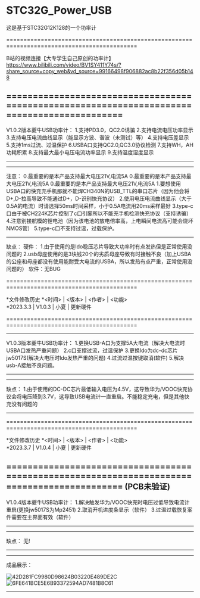 # STC32G_Power_USB
这是基于STC32G12K128的一个功率计

============================================================================================

B站的视频连接【大专学生自己原创的功率计】 https://www.bilibili.com/video/BV1SY411Y74s/?share_source=copy_web&vd_source=99166498f906882ac8b22f356d05b148

============================================================================================
--------------------------------------------------------------------------------------------

V1.0.2版本夔牛USB功率计：
  1.支持PD3.0，QC2.0诱骗
  2.支持电流电压功率显示
  3.支持电压电流曲线显示（能显示方波、谐波（未测试）等）
  4.支持电压差显示
  5.支持1ms过流、过温保护
  6.USBA口支持QC2.0,QC3.0协议检测
  7.支持WH，AH功耗积累
  8.支持最大最小电压电流功率显示
  9.支持温度湿度显示
  
--------------------------------------------------------------------------------------------
********************************************************************************************

注意：
  0.最重要的是本产品支持最大电压21V,电流5A
  0.最重要的是本产品支持最大电压21V,电流5A
  0.最重要的是本产品支持最大电压21V,电流5A
  1.要想使用USBA口的快充充手机那就不能焊CH340N的USB_TTL的串口芯片（因为他会将D+,D-拉高导致不能通过D+，D-识别快充协议）
  2.使用电压电流曲线显示（大于0.5A的电流）时请选择50ms时间采样，小于0.5A电流用20ms采样最好
  3.type-c口由于被CH224K芯片控制了c口引脚所以不能充手机检测快充协议（支持诱骗）
  4.注意别接航模的锂电池（因为该电池的放电倍率高，上电瞬间电流高可能会烧坏NMOS管）
  5.type-c口不支持过温，过载保护。
  
********************************************************************************************

缺点：
硬件：
  1.由于使用的是ldo稳压芯片导致大功率时有点发热但是正常使用没问题的
  2.usb母座使用的是3块钱20个的劣质母座导致有时接触不良（加上USBA的公座和母座都没有使用能耐受大电流的USBA，所以发热有点严重，正常使用没问题的）
软件：无BUG

============================================================================================

*文件修改历史
*<时间>    | <版本>  | <作者>  | <功能>  
*2023.3.3 | V1.0.3   | 小夏    | 更新硬件

============================================================================================

--------------------------------------------------------------------------------------------

V1.0.3版本夔牛USB功率计：
  1.更换USB-A口为支撑5A大电流（解决大电流时USBA口发热严重问题）
  2.c口支撑过流，过温保护
  3.更换ldo为dc-dc芯片jw5017S(解决大电压时ldo发热严重的问题)
  4.过流过温按键取消(软件)
  5.解决usb-A接触不良问题。
  
-------------------------------------------------------------------------------------------- 

********************************************************************************************

缺点：
  1.由于使用的DC-DC芯片最低输入电压为4.5V，这导致华为/VOOC快充协议会将电压降到3.7V，这导致USB电流计一直重启。不能稳定充电，但是其他快充没有问题的
  
  
********************************************************************************************

============================================================================================

*文件修改历史
*<时间>    | <版本>  | <作者>  | <功能>  
*2023.3.7 | V1.0.4   | 小夏    | 更新硬件

============================================================================================
(PCB未验证)
--------------------------------------------------------------------------------------------

V1.0.4版本夔牛USB功率计：
  1.解决触发华为/VOOC快充时电压过低导致电流计重启(更换jw5017S为Mp2451)
  2.取消开机进度条显示（软件）
  3.过温过载恢复案件需要在主界面有效（软件）
  
-------------------------------------------------------------------------------------------- 

********************************************************************************************

缺点：
  无!
********************************************************************************************
 
 ********************************************************************************************
 
 成品展示：
 
  
  ![42D281FC9980D98624B03220E489DE2C](https://user-images.githubusercontent.com/96675865/223664351-6418883d-e7d9-4d37-aaee-0e5706335fa2.jpg)
  ![6FE641BCE5E6B93372594AD7481B8C61](https://user-images.githubusercontent.com/96675865/223664679-afadc6ca-cc73-43a4-9975-dd43349c1c3f.jpg)

   
********************************************************************************************
